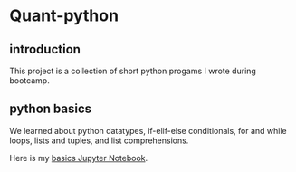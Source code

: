 # Quant-python
## introduction
This project is a collection of short python progams I wrote during bootcamp.

## python basics
We learned about python datatypes, if-elif-else conditionals, for and while loops, lists and tuples, and list comprehensions.

Here is my [basics Jupyter Notebook](https://github.com/czhiduo/Quant-python/blob/master/python-secret-notebook-empty-checkpoint.ipynb).
